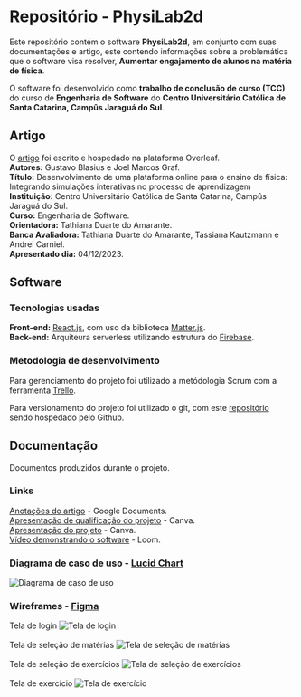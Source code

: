 # Repositório - PhysiLab2d
Este repositório contém o software **PhysiLab2d**, em conjunto com suas documentações e artigo, este contendo informações sobre a problemática que o software visa resolver, **Aumentar engajamento de alunos na matéria de física**. <br>

O software foi desenvolvido como **trabalho de conclusão de curso (TCC)** do curso de **Engenharia de Software** do **Centro Universitário Católica de Santa Catarina, Campûs Jaraguá do Sul**.

## Artigo
O [artigo](https://www.overleaf.com/read/khhvsthbhzpg) foi escrito e hospedado na plataforma Overleaf. <br> 
**Autores:** Gustavo Blasius e Joel Marcos Graf. <br>
**Título:** Desenvolvimento de uma plataforma online para o ensino de física: Integrando simulações interativas no processo de aprendizagem <br>
**Instituição:** Centro Universitário Católica de Santa Catarina, Campûs Jaraguá do Sul. <br>
**Curso:** Engenharia de Software. <br>
**Orientadora:** Tathiana Duarte do Amarante. <br>
**Banca Avaliadora:** Tathiana Duarte do Amarante, Tassiana Kautzmann e Andrei Carniel. <br>
**Apresentado dia:** 04/12/2023. <br>

## Software
### Tecnologias usadas
**Front-end:** [React.js](https://react.dev/), com uso da biblioteca [Matter.js](https://brm.io/matter-js/). <br>
**Back-end:** Arquiteura serverless utilizando estrutura do [Firebase](https://firebase.google.com). <br>

### Metodologia de desenvolvimento
Para gerenciamento do projeto foi utilizado a metódologia Scrum com a ferramenta [Trello](https://trello.com/). <br>

Para versionamento do projeto foi utilizado o git, com este [repositório](https://github.com/zBlasius/math_learnin) sendo hospedado pelo Github. <br>

## Documentação
Documentos produzidos durante o projeto.
### Links
[Anotações do artigo](https://docs.google.com/document/d/1sumGe37jRPCV64vbBFA1mbVIQoFD4BSlK9QBvWubvqU) - Google Documents. <br>
[Apresentação de qualificação do projeto](https://www.canva.com/design/DAFuErf5dkI/jajhVm-mfcQabwzhhWYfwQ/edit?utm_content=DAFuErf5dkI&utm_campaign=designshare&utm_medium=link2&utm_source=sharebutton) - Canva. <br>
[Apresentação do projeto](https://www.canva.com/design/DAFzumN9vCg/mnxlR6VB0Tgsvu-Xw1Re4g/edit?utm_content=DAFzumN9vCg&utm_campaign=designshare&utm_medium=link2&utm_source=sharebutton) - Canva. <br>
[Vídeo demonstrando o software](google.com) - Loom. <br>
### Diagrama de caso de uso - [Lucid Chart](https://www.lucidchart.com)
![Diagrama de caso de uso](https://github.com/zBlasius/PhysiLab2d/assets/55204995/717f53f5-e71b-463b-b3fa-f4471f9b7939)
### Wireframes - [Figma](https://www.figma.com)
Tela de login
![Tela de login](https://github.com/zBlasius/math_learning/assets/55204995/eb959ab1-384a-4713-81b1-ad598034cf51)<br><br>
Tela de seleção de matérias
![Tela de seleção de matérias](https://github.com/zBlasius/math_learning/assets/55204995/674fd433-f577-49f6-a663-367c3f6351f4)<br><br>
Tela de seleção de exercícios
![Tela de seleção de exercícios](https://github.com/zBlasius/math_learning/assets/55204995/7adf63d4-e290-4bd3-8cce-dde0d6eddaaa)<br><br>
Tela de exercício
![Tela de exercício](https://github.com/zBlasius/math_learning/assets/55204995/78476385-5d77-4952-9e83-e12374ccd20d)<br><br>
